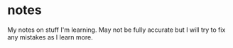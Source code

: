 # notes
My notes on stuff I'm learning. May not be fully accurate but I will try to fix any mistakes as I learn more.
